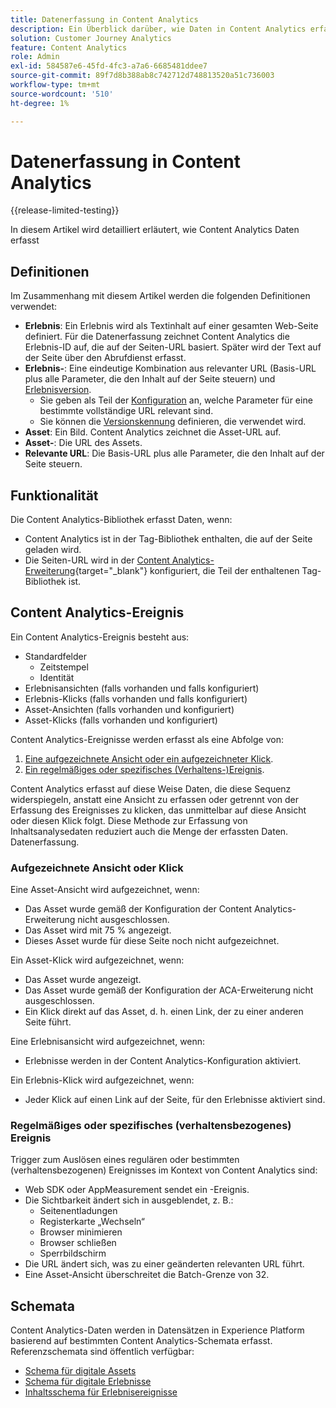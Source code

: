 ```yaml
---
title: Datenerfassung in Content Analytics
description: Ein Überblick darüber, wie Daten in Content Analytics erfasst werden
solution: Customer Journey Analytics
feature: Content Analytics
role: Admin
exl-id: 584587e6-45fd-4fc3-a7a6-6685481ddee7
source-git-commit: 89f7d8b388ab8c742712d748813520a51c736003
workflow-type: tm+mt
source-wordcount: '510'
ht-degree: 1%

---
```


# Datenerfassung in Content Analytics

{{release-limited-testing}}

In diesem Artikel wird detailliert erläutert, wie Content Analytics Daten erfasst


## Definitionen

Im Zusammenhang mit diesem Artikel werden die folgenden Definitionen verwendet:

* **Erlebnis**: Ein Erlebnis wird als Textinhalt auf einer gesamten Web-Seite definiert. Für die Datenerfassung zeichnet Content Analytics die Erlebnis-ID auf, die auf der Seiten-URL basiert. Später wird der Text auf der Seite über den Abrufdienst erfasst.
* **Erlebnis-**: Eine eindeutige Kombination aus relevanter URL (Basis-URL plus alle Parameter, die den Inhalt auf der Seite steuern) und [Erlebnisversion](manual.md#versioning).
   * Sie geben als Teil der [Konfiguration](configuration.md) an, welche Parameter für eine bestimmte vollständige URL relevant sind.
   * Sie können die [Versionskennung](manual.md#versioning) definieren, die verwendet wird.
* **Asset**: Ein Bild. Content Analytics zeichnet die Asset-URL auf.
* **Asset-**: Die URL des Assets.
* **Relevante URL**: Die Basis-URL plus alle Parameter, die den Inhalt auf der Seite steuern.


## Funktionalität

Die Content Analytics-Bibliothek erfasst Daten, wenn:

* Content Analytics ist in der Tag-Bibliothek enthalten, die auf der Seite geladen wird.
* Die Seiten-URL wird in der [Content Analytics-Erweiterung](https://experienceleague.adobe.com/en/docs/experience-platform/tags/extensions/client/content-analytics/overview){target="_blank"} konfiguriert, die Teil der enthaltenen Tag-Bibliothek ist.


## Content Analytics-Ereignis

Ein Content Analytics-Ereignis besteht aus:

* Standardfelder
   * Zeitstempel
   * Identität
* Erlebnisansichten (falls vorhanden und falls konfiguriert)
* Erlebnis-Klicks (falls vorhanden und falls konfiguriert)
* Asset-Ansichten (falls vorhanden und konfiguriert)
* Asset-Klicks (falls vorhanden und konfiguriert)


Content Analytics-Ereignisse werden erfasst als eine Abfolge von:

1. [Eine aufgezeichnete Ansicht oder ein aufgezeichneter Klick](#recorded-view-or-click).
1. [Ein regelmäßiges oder spezifisches (Verhaltens-)Ereignis](#regular-or-specific-behaviorial-event).

Content Analytics erfasst auf diese Weise Daten, die diese Sequenz widerspiegeln, anstatt eine Ansicht zu erfassen oder getrennt von der Erfassung des Ereignisses zu klicken, das unmittelbar auf diese Ansicht oder diesen Klick folgt. Diese Methode zur Erfassung von Inhaltsanalysedaten reduziert auch die Menge der erfassten Daten. Datenerfassung.

### Aufgezeichnete Ansicht oder Klick

Eine Asset-Ansicht wird aufgezeichnet, wenn:

* Das Asset wurde gemäß der Konfiguration der Content Analytics-Erweiterung nicht ausgeschlossen.
* Das Asset wird mit 75 % angezeigt.
* Dieses Asset wurde für diese Seite noch nicht aufgezeichnet.

Ein Asset-Klick wird aufgezeichnet, wenn:

* Das Asset wurde angezeigt.
* Das Asset wurde gemäß der Konfiguration der ACA-Erweiterung nicht ausgeschlossen.
* Ein Klick direkt auf das Asset, d. h. einen Link, der zu einer anderen Seite führt.

Eine Erlebnisansicht wird aufgezeichnet, wenn:

* Erlebnisse werden in der Content Analytics-Konfiguration aktiviert.

Ein Erlebnis-Klick wird aufgezeichnet, wenn:

* Jeder Klick auf einen Link auf der Seite, für den Erlebnisse aktiviert sind.


### Regelmäßiges oder spezifisches (verhaltensbezogenes) Ereignis

Trigger zum Auslösen eines regulären oder bestimmten (verhaltensbezogenen) Ereignisses im Kontext von Content Analytics sind:

* Web SDK oder AppMeasurement sendet ein -Ereignis.
* Die Sichtbarkeit ändert sich in ausgeblendet, z. B.:
   * Seitenentladungen
   * Registerkarte „Wechseln“
   * Browser minimieren
   * Browser schließen
   * Sperrbildschirm
* Die URL ändert sich, was zu einer geänderten relevanten URL führt.
* Eine Asset-Ansicht überschreitet die Batch-Grenze von 32.


## Schemata

Content Analytics-Daten werden in Datensätzen in Experience Platform basierend auf bestimmten Content Analytics-Schemata erfasst. Referenzschemata sind öffentlich verfügbar:

* [Schema für digitale Assets](https://github.com/adobe/xdm/blob/master/components/classes/digital-asset.schema.json)
* [Schema für digitale Erlebnisse](https://github.com/adobe/xdm/blob/master/components/classes/digital-experience.schema.json)
* [Inhaltsschema für Erlebnisereignisse](https://github.com/adobe/xdm/blob/master/components/fieldgroups/experience-event/experienceevent-content.schema.json)

